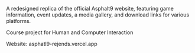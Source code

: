 A redesigned replica of the official Asphalt9 website, featuring game information, event updates, a media gallery, and download links for various platforms.

Course project for Human and Computer Interaction

Website: asphatl9-rejends.vercel.app
